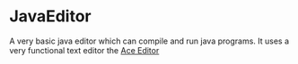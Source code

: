 # JavaEditor
 A very basic java editor which can compile and run java programs. It uses a very functional text editor the [Ace Editor](https://ace.c9.io/)
